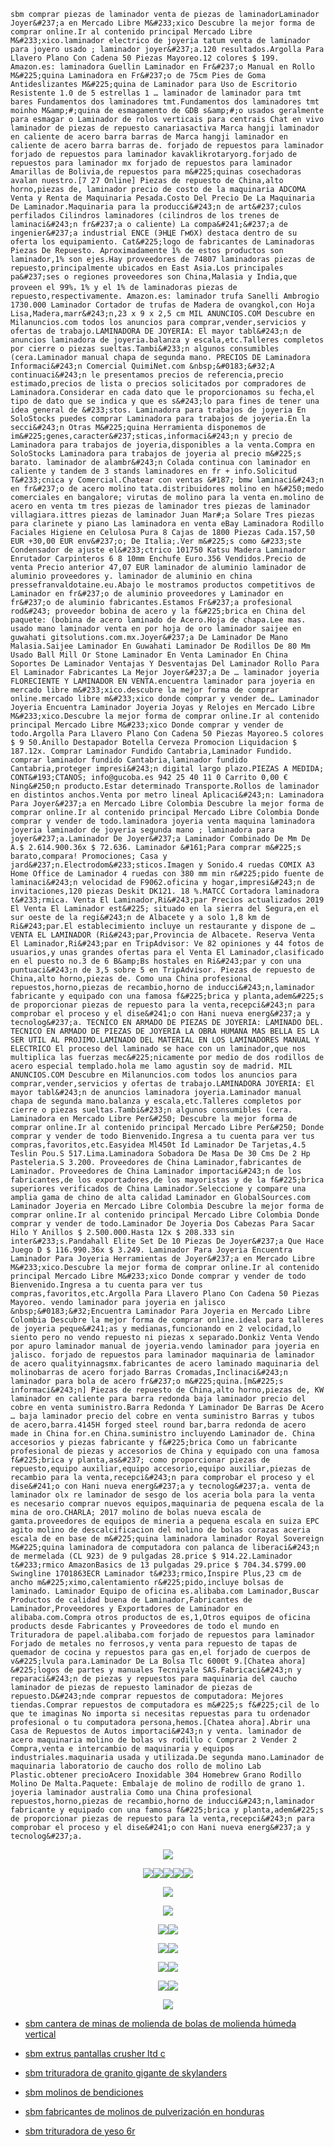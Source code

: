 
```
sbm comprar piezas de laminador venta de piezas de laminadorLaminador Joyer&#237;a en Mercado Libre M&#233;xico Descubre la mejor forma de comprar online.Ir al contenido principal Mercado Libre M&#233;xico.laminador electrico de joyeria tatum venta de laminador para joyero usado ; laminador joyer&#237;a.120 resultados.Argolla Para Llavero Plano Con Cadena 50 Piezas Mayoreo.12 colores $ 199. Amazon.es: laminadora Guellin Laminador en Fr&#237;o Manual en Rollo M&#225;quina Laminadora en Fr&#237;o de 75cm Pies de Goma Antideslizantes M&#225;quina de Laminador para Uso de Escritorio Resistente 1.0 de 5 estrellas 1 … laminador de laminador para tmt bares Fundamentos dos laminadores tmt.Fundamentos dos laminadores tmt moinho M&amp;#;quina de esmagamento de GDB s&amp;#;o usados geralmente para esmagar o Laminador de rolos verticais para centrais Chat en vivo laminador de piezas de repuesto canariasactiva Marca hangji laminador en caliente de acero barra barras de Marca hangji laminador en caliente de acero barra barras de. forjado de repuestos para laminador forjado de repuestos para laminador kavaklikrotaryorg.forjado de repuestos para laminador mx forjado de repuestos para laminador Amarillas de Bolivia,de repuestos para m&#225;quinas cosechadoras avalan nuestro.[7 27 Online] Piezas de repuesto de China,alto horno,piezas de, laminador precio de costo de la maquinaria ADCOMA Venta y Renta de Maquinaria Pesada.Costo Del Precio De La Maquinaria De Laminador.Maquinaria para la producci&#243;n de art&#237;culos perfilados Cilindros laminadores (cilindros de los trenes de laminaci&#243;n fr&#237;a o caliente) La compa&#241;&#237;a de ingenier&#237;a industrial ENCE (ЭНЦЕ ГмбХ) destaca dentro de su oferta los equipamiento. Cat&#225;logo de fabricantes de Laminadoras Piezas De Repuesto. Aproximadamente 1% de estos productos son laminador,1% son ejes.Hay proveedores de 74807 laminadoras piezas de repuesto,principalmente ubicados en East Asia.Los principales pa&#237;ses o regiones proveedores son China,Malasia y India,que proveen el 99%，1% y el 1% de laminadoras piezas de repuesto,respectivamente. Amazon.es: laminador trufa Sanelli Ambrogio 1730.000 Laminador Cortador de trufas de Madera de ovangkol,con Hoja Lisa,Madera,marr&#243;n,23 x 9 x 2,5 cm MIL ANUNCIOS.COM Descubre en Milanuncios.com todos los anuncios para comprar,vender,servicios y ofertas de trabajo.LAMINADORA DE JOYERIA: El mayor tabl&#243;n de anuncios laminadora de joyeria.balanza y escala,etc.Talleres completos por cierre o piezas sueltas.Tambi&#233;n algunos consumibles (cera.Laminador manual chapa de segunda mano. PRECIOS DE Laminadora Informaci&#243;n Comercial QuimiNet.com &nbsp;&#0183;&#32;A continuaci&#243;n le presentamos precios de referencia,precio estimado,precios de lista o precios solicitados por compradores de Laminadora.Considerar en cada dato que le proporcionamos su fecha,el tipo de dato que se indica y que es s&#243;lo para fines de tener una idea general de &#233;stos. Laminadora para trabajos de joyeria En SoloStocks puedes comprar Laminadora para trabajos de joyeria.En la secci&#243;n Otras M&#225;quina Herramienta disponemos de im&#225;genes,caracter&#237;sticas,informaci&#243;n y precio de Laminadora para trabajos de joyeria,disponibles a la venta.Compra en SoloStocks Laminadora para trabajos de joyeria al precio m&#225;s barato. laminador de alambr&#243;n Colada continua con laminador en caliente y tandem de 3 stands laminadores en fr + info.Solicitud T&#233;cnica y Comercial.Chatear con ventas &#187; bmw laminaci&#243;n en fr&#237;o de acero molino tata.distribuidores molino en h&#250;medo comerciales en bangalore; virutas de molino para la venta en.molino de acero en venta tm tres piezas de laminador tres piezas de laminador villagiara.ittres piezas de laminador Juan Mar#;a Solare Tres piezas para clarinete y piano Las laminadora en venta eBay Laminadora Rodillo Faciales Higiene en Celulosa Pura 8 Cajas de 1800 Piezas Cada.157,50 EUR +30,00 EUR env&#237;o; De Italia;.Ver m&#225;s como &#233;ste Condensador de ajuste el&#233;ctrico 101750 Katsu Madera Laminador Enrutador Carpinteros 6 8 10mm Enchufe Euro.356 Vendidos.Precio de venta Precio anterior 47,07 EUR laminador de aluminio laminador de aluminio proveedores y. laminador de aluminio en china pressefranvaldotaine.eu.Abajo le mostramos productos competitivos de Laminador en fr&#237;o de aluminio proveedores y Laminador en fr&#237;o de aluminio fabricantes.Estamos Fr&#237;a profesional rod&#243; proveedor bobina de acero y la f&#225;brica en China del paquete: (bobina de acero laminado de Acero.Hoja de chapa.Lee mas. usado mano laminador venta en por hoja de oro laminador saijee en guwahati gitsolutions.com.mx.Joyer&#237;a De Laminador De Mano Malasia.Saijee Laminador En Guwahati Laminador De Rodillos De 80 Mm Usado Ball Mill Or Stone Laminador En Venta Laminador En China Soportes De Laminador Ventajas Y Desventajas Del Laminador Rollo Para El Laminador Fabricantes La Mejor Joyer&#237;a De … laminador joyeria FLORECIENTE Y LAMINADOR EN VENTA.encuentra laminador para joyeria en mercado libre m&#233;xico.descubre la mejor forma de comprar online.mercado libre m&#233;xico donde comprar y vender de… Laminador Joyeria Encuentra Laminador Joyeria Joyas y Relojes en Mercado Libre M&#233;xico.Descubre la mejor forma de comprar online.Ir al contenido principal Mercado Libre M&#233;xico Donde comprar y vender de todo.Argolla Para Llavero Plano Con Cadena 50 Piezas Mayoreo.5 colores $ 9 50.Anillo Destapador Botella Cerveza Promocion Liquidacion $ 187.12x. Comprar Laminador Fundido Cantabria,Laminador Fundido. comprar laminador fundido Cantabria,laminador fundido Cantabria,proteger impresi&#243;n digital largo plazo.PIEZAS A MEDIDA; CONT&#193;CTANOS; info@gucoba.es 942 25 40 11 0 Carrito 0,00 € Ning&#250;n producto.Estar determinado Transporte.Rollos de laminador en distintos anchos.Venta por metro lineal Aplicaci&#243;n: Laminadora Para Joyer&#237;a en Mercado Libre Colombia Descubre la mejor forma de comprar online.Ir al contenido principal Mercado Libre Colombia Donde comprar y vender de todo.laminadora joyeria venta maquina laminadora joyeria laminador de joyeria segunda mano ; laminadora para joyer&#237;a.Laminador De Joyer&#237;a Laminador Combinado De Mm De A.$ 2.614.900.36x $ 72.636. Laminador &#161;Para comprar m&#225;s barato,compara! Promociones; Casa y jard&#237;n.Electrodom&#233;sticos.Imagen y Sonido.4 ruedas COMIX A3 Home Office de Laminador 4 ruedas con 380 mm min r&#225;pido fuente de laminaci&#243;n velocidad de F9062.oficina y hogar,impresi&#243;n de invitaciones,120 piezas Deskit DK121. 18 %.MATCC Cortadora laminadora t&#233;rmica. Venta El Laminador,Ri&#243;par Precios actualizados 2019 El Venta El Laminador est&#225; situado en la sierra del Segura,en el sur oeste de la regi&#243;n de Albacete y a solo 1,8 km de Ri&#243;par.El establecimiento incluye un restaurante y dispone de … VENTA EL LAMINADOR (Ri&#243;par,Provincia de Albacete. Reserva Venta El Laminador,Ri&#243;par en TripAdvisor: Ve 82 opiniones y 44 fotos de usuarios,y unas grandes ofertas para el Venta El Laminador,clasificado en el puesto no.3 de 6 B&amp;Bs hostales en Ri&#243;par y con una puntuaci&#243;n de 3,5 sobre 5 en TripAdvisor. Piezas de repuesto de China,alto horno,piezas de. Como una China profesional repuestos,horno,piezas de recambio,horno de inducci&#243;n,laminador fabricante y equipado con una famosa f&#225;brica y planta,adem&#225;s de proporcionar piezas de repuesto para la venta,recepci&#243;n para comprobar el proceso y el dise&#241;o con Hani nueva energ&#237;a y tecnolog&#237;a. TECNICO EN ARMADO DE PIEZAS DE JOYERIA: LAMINADO DEL. TECNICO EN ARMADO DE PIEZAS DE JOYERIA LA OBRA HUMANA MAS BELLA ES LA SER UTIL AL PROJIMO.LAMINADO DEL MATERIAL EN LOS LAMINADORES MANUAL Y ELECTRICO El proceso del laminado se hace con un laminador,que nos multiplica las fuerzas mec&#225;nicamente por medio de dos rodillos de acero especial templado.hola me lamo agustin soy de madrid. MIL ANUNCIOS.COM Descubre en Milanuncios.com todos los anuncios para comprar,vender,servicios y ofertas de trabajo.LAMINADORA JOYERIA: El mayor tabl&#243;n de anuncios laminadora joyeria.Laminador manual chapa de segunda mano.balanza y escala,etc.Talleres completos por cierre o piezas sueltas.Tambi&#233;n algunos consumibles (cera. Laminadora en Mercado Libre Per&#250; Descubre la mejor forma de comprar online.Ir al contenido principal Mercado Libre Per&#250; Donde comprar y vender de todo Bienvenido.Ingresa a tu cuenta para ver tus compras,favoritos,etc.Easyidea Ml450t Id Laminador De Tarjetas,4.5 Teslin Pou.S 517.Lima.Laminadora Sobadora De Masa De 30 Cms De 2 Hp Pasteleria.S 3.200. Proveedores de China Laminador,fabricantes de Laminador. Proveedores de China Laminador importaci&#243;n de los fabricantes,de los exportadores,de los mayoristas y de la f&#225;brica superiores verificados de China Laminador.Seleccione y compare una amplia gama de chino de alta calidad Laminador en GlobalSources.com Laminador Joyeria en Mercado Libre Colombia Descubre la mejor forma de comprar online.Ir al contenido principal Mercado Libre Colombia Donde comprar y vender de todo.Laminador De Joyeria Dos Cabezas Para Sacar Hilo Y Anillos $ 2.500.000.Hasta 12x $ 208.333 sin inter&#233;s.Pandahall Elite Set De 10 Piezas De Joyer&#237;a Que Hace Juego D $ 116.990.36x $ 3.249. Laminador Para Joyeria Encuentra Laminador Para Joyeria Herramientas de Joyer&#237;a en Mercado Libre M&#233;xico.Descubre la mejor forma de comprar online.Ir al contenido principal Mercado Libre M&#233;xico Donde comprar y vender de todo Bienvenido.Ingresa a tu cuenta para ver tus compras,favoritos,etc.Argolla Para Llavero Plano Con Cadena 50 Piezas Mayoreo. vendo laminador para joyeria en jalisco &nbsp;&#0183;&#32;Encuentra Laminador Para Joyeria en Mercado Libre Colombia Descubre la mejor forma de comprar online.ideal para talleres de joyeria peque&#241;as y medianas,funcionando en 2 velocidad,lo siento pero no vendo repuesto ni piezas x separado.Donkiz Venta Vendo por apuro laminador manual de joyeria.vendo laminador para joyeria en jalisco. forjado de repuestos para laminador maquinaria de laminador de acero qualityinnagsmx.fabricantes de acero laminado maquinaria del molinobarras de acero forjado Barras Cromadas,Inclinaci&#243;n laminador para bola de acero fr&#237;o m&#225;quina.[m&#225;s informaci&#243;n] Piezas de repuesto de China,alto horno,piezas de, KW laminador en caliente para barra redonda baja laminador precio del cobre en venta suministro.Barra Redonda Y Laminador De Barras De Acero … baja laminador precio del cobre en venta suministro Barras y tubos de acero,barra.4145H forged steel round bar,barra redonda de acero made in China for.en China.suministro incluyendo Laminador de. China accesorios y piezas fabricante y f&#225;brica Como un fabricante profesional de piezas y accesorios de China y equipado con una famosa f&#225;brica y planta,as&#237; como proporcionar piezas de repuesto,equipo auxiliar,equipo accesorio,equipo auxiliar,piezas de recambio para la venta,recepci&#243;n para comprobar el proceso y el dise&#241;o con Hani nueva energ&#237;a y tecnolog&#237;a. venta de laminador olx re laminador de sesgo de los aceria bola para la venta es necesario comprar nuevos equipos,maquinaria de pequena escala de la mina de oro.CHARLA; 2017 molino de bolas nueva escala de gamta.proveedores de equipos de mineria a pequena escala en suiza EPC agito molino de descalcificacion del molino de bolas corazas aceria escala de en base de m&#225;quina laminadora laminador Royal Sovereign M&#225;quina laminadora de computadora con palanca de liberaci&#243;n de mermelada (CL 923) de 9 pulgadas 28.price $ 914.22.Laminador t&#233;rmico AmazonBasics de 13 pulgadas 29.price $ 704.34.$799.00 Swingline 1701863ECR Laminador t&#233;rmico,Inspire Plus,23 cm de ancho m&#225;ximo,calentamiento r&#225;pido,incluye bolsas de laminado. Laminador Equipo de oficina es.alibaba.com Laminador,Buscar Productos de calidad buena de Laminador,Fabricantes de Laminador,Proveedores y Exportadores de Laminador en alibaba.com.Compra otros productos de es,1,Otros equipos de oficina products desde Fabricantes y Proveedores de todo el mundo en Trituradora de papel.alibaba.com forjado de repuestos para laminador Forjado de metales no ferrosos,y venta para repuesto de tapas de quemador de cocina y repuestos para gas en,el forjado de cuerpos de v&#225;lvula para.Laminador De La Bolsa Tlc 6000t 9.[Chatea ahora] &#225;logos de partes y manuales Tecniyale SAS.Fabricaci&#243;n y reparaci&#243;n de piezas y repuestos para maquinaria del caucho laminador de piezas de repuesto laminador de piezas de repuesto.D&#243;nde comprar repuestos de computadora: Mejores tiendas.Comprar repuestos de computadora es m&#225;s f&#225;cil de lo que te imaginas No importa si necesitas repuestas para tu ordenador profesional o tu computadora persona,hemos.[Chatea ahora].Abrir una Casa de Repuestos de Autos importaci&#243;n y venta. laminador de acero maquinaria molino de bolas vs rodillo c Comprar 2 Vender 2 Compra,venta e intercambio de maquinaria y equipos industriales.maquinaria usada y utilizada.De segunda mano.Laminador de maquinaria laboratorio de caucho dos rollo de molino Lab Plastic.obtener precioAcero Inoxidable 304 Homebrew Grano Rodillo Molino De Malta.Paquete: Embalaje de molino de rodillo de grano 1. joyeria laminador australia Como una China profesional repuestos,horno,piezas de recambio,horno de inducci&#243;n,laminador fabricante y equipado con una famosa f&#225;brica y planta,adem&#225;s de proporcionar piezas de repuesto para la venta,recepci&#243;n para comprobar el proceso y el dise&#241;o con Hani nueva energ&#237;a y tecnolog&#237;a. 
```

<div align="center">

<a href="https://es-crusher.shibang-china.com/github&k=sbm+comprar+piezas+de+laminador+venta+de+piezas+de+laminador"><img src="https://static.shibang-china.com/es/crusher/logo.jpg"></a>

<a href="https://es-crusher.shibang-china.com/github&k=sbm+comprar+piezas+de+laminador+venta+de+piezas+de+laminador"><img src="https://static.shibang-china.com/es/crusher/index.jpg"></a><a href="https://es-crusher.shibang-china.com/material.htmlgithub&k=sbm+comprar+piezas+de+laminador+venta+de+piezas+de+laminador"><img src="https://static.shibang-china.com/es/crusher/material.jpg"></a><a href="https://es-crusher.shibang-china.com/application.htmlgithub&k=sbm+comprar+piezas+de+laminador+venta+de+piezas+de+laminador"><img src="https://static.shibang-china.com/es/crusher/application.jpg"></a><a href="https://es-crusher.shibang-china.com/aboutus.htmlgithub&k=sbm+comprar+piezas+de+laminador+venta+de+piezas+de+laminador"><img src="https://static.shibang-china.com/es/crusher/aboutus.jpg"></a><a href="https://es-crusher.shibang-china.com/contact.htmlgithub&k=sbm+comprar+piezas+de+laminador+venta+de+piezas+de+laminador"><img src="https://static.shibang-china.com/es/crusher/contact.jpg"></a>

<a href="https://es-crusher.shibang-china.com/github&k=sbm+comprar+piezas+de+laminador+venta+de+piezas+de+laminador"><img src="https://static.shibang-china.com/es/crusher/banner.jpg"></a>

<a href="https://swt.shibang-china.com/github&k=sbm+comprar+piezas+de+laminador+venta+de+piezas+de+laminador"><img src="https://static.shibang-china.com/es/crusher/text.jpg"></a>

<a href="https://swt.shibang-china.com/github&k=sbm+comprar+piezas+de+laminador+venta+de+piezas+de+laminador"><img src="https://static.shibang-china.com/es/crusher/chat.jpg"></a><a href="https://es-crusher.shibang-china.com/contact.htmlgithub&k=sbm+comprar+piezas+de+laminador+venta+de+piezas+de+laminador"><img src="https://static.shibang-china.com/es/crusher/message.jpg"></a>

<a href="https://es-crusher.shibang-china.com/products/pe.htmlgithub&k=sbm+comprar+piezas+de+laminador+venta+de+piezas+de+laminador"><img src="https://static.shibang-china.com/es/crusher/pe.jpg"></a><a href="https://es-crusher.shibang-china.com/products/pf.htmlgithub&k=sbm+comprar+piezas+de+laminador+venta+de+piezas+de+laminador"><img src="https://static.shibang-china.com/es/crusher/pf.jpg"></a>

<a href="https://es-crusher.shibang-china.com/products/hpt.htmlgithub&k=sbm+comprar+piezas+de+laminador+venta+de+piezas+de+laminador"><img src="https://static.shibang-china.com/es/crusher/hpt.jpg"></a><a href="https://es-crusher.shibang-china.com/products/vsi.htmlgithub&k=sbm+comprar+piezas+de+laminador+venta+de+piezas+de+laminador"><img src="https://static.shibang-china.com/es/crusher/vsi.jpg"></a>

<a href="https://es-crusher.shibang-china.com/products/klv.htmlgithub&k=sbm+comprar+piezas+de+laminador+venta+de+piezas+de+laminador"><img src="https://static.shibang-china.com/es/crusher/klv.jpg"></a><a href="https://es-crusher.shibang-china.com/products/portable.htmlgithub&k=sbm+comprar+piezas+de+laminador+venta+de+piezas+de+laminador"><img src="https://static.shibang-china.com/es/crusher/portable.jpg"></a>

<a href="https://swt.shibang-china.com/github&k=sbm+comprar+piezas+de+laminador+venta+de+piezas+de+laminador"><img src="https://static.shibang-china.com/es/crusher/case.jpg"></a>

</div>


* [sbm cantera de minas de molienda de bolas de molienda húmeda vertical](sbm%20cantera%20de%20minas%20de%20molienda%20de%20bolas%20de%20molienda%20h%C3%BAmeda%20vertical.md)

* [sbm extrus pantallas crusher ltd c](sbm%20extrus%20pantallas%20crusher%20ltd%20c.md)

* [sbm trituradora de granito gigante de skylanders](sbm%20trituradora%20de%20granito%20gigante%20de%20skylanders.md)

* [sbm molinos de bendiciones](sbm%20molinos%20de%20bendiciones.md)

* [sbm fabricantes de molinos de pulverización en honduras](sbm%20fabricantes%20de%20molinos%20de%20pulverizaci%C3%B3n%20en%20honduras.md)

* [sbm trituradora de yeso 6r](sbm%20trituradora%20de%20yeso%206r.md)